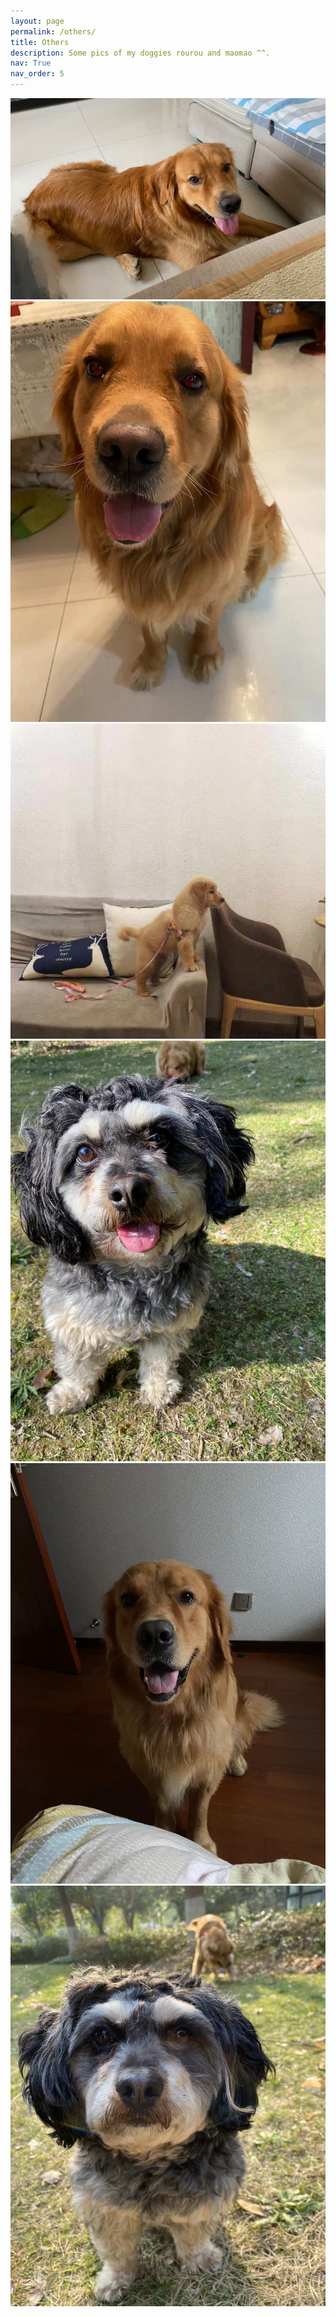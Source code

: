 ```yaml
---
layout: page
permalink: /others/
title: Others
description: Some pics of my doggies rourou and maomao ^^.
nav: True
nav_order: 5
---
```


<!-- 插入图片的代码 -->
<img src="../assets/img/rourou.jpg" width="600">
<img src="../assets/img/rourou_3.jpg" width="600">
<img src="../assets/img/rourou_0.jpg" width="600">
<img src="../assets/img/rourou_1.jpg" width="600">
<img src="../assets/img/rourou_2.jpg" width="600">
<img src="../assets/img/maomao_0.jpg" width="600">